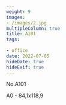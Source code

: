 ```yaml
---
weight: 9
images:
- /images/2.jpg
multipleColumn: true
title: A101
tags:
 
- office
date: 2022-07-05 
hideDate: true
hideExif: true
---
```

<p>
No.A101
</p>
<p>
A0 - 84,1x118,9
</p>